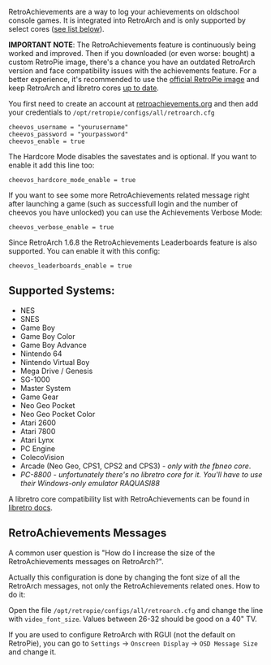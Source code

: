 RetroAchievements are a way to log your achievements on oldschool console games. It is integrated into RetroArch and is only supported by select cores ([see list below](#supported-systems)).

**IMPORTANT NOTE**: The RetroAchievements feature is continuously being worked and improved. Then if you downloaded (or even worse: bought) a custom RetroPie image, there's a chance you have an outdated RetroArch version and face compatibility issues with the achievements feature. For a better experience, it's recommended to use the [official RetroPie image](https://retropie.org.uk/download/) and keep RetroArch and libretro cores [up to date](https://retropie.org.uk/docs/Updating-RetroPie/#updatinginstalling-individual-packages).

You first need to create an account at [retroachievements.org](https://retroachievements.org/) and then add your credentials to `/opt/retropie/configs/all/retroarch.cfg`

```
cheevos_username = "yourusername"
cheevos_password = "yourpassword"
cheevos_enable = true
```

The Hardcore Mode disables the savestates and is optional. If you want to enable it add this line too:

```
cheevos_hardcore_mode_enable = true
```

If you want to see some more RetroAchievements related message right after launching a game (such as successfull login and the number of cheevos you have unlocked) you can use the Achievements Verbose Mode:

```
cheevos_verbose_enable = true
```

Since RetroArch 1.6.8 the RetroAchievements Leaderboards feature is also supported. You can enable it with this config:

```
cheevos_leaderboards_enable = true
```

## Supported Systems:

* NES
* SNES
* Game Boy
* Game Boy Color
* Game Boy Advance
* Nintendo 64
* Nintendo Virtual Boy
* Mega Drive / Genesis
* SG-1000
* Master System
* Game Gear
* Neo Geo Pocket
* Neo Geo Pocket Color
* Atari 2600
* Atari 7800
* Atari Lynx
* PC Engine
* ColecoVision
* Arcade (Neo Geo, CPS1, CPS2 and CPS3) - *only with the fbneo core*.
* *PC-8800* - *unfortunately there's no libretro core for it. You'll have to use their Windows-only emulator RAQUASI88*

A libretro core compatibility list with RetroAchievements can be found in [libretro docs](https://docs.libretro.com/guides/retroachievements/).

## RetroAchievements Messages

A common user question is "How do I increase the size of the RetroAchievements messages on RetroArch?".

Actually this configuration is done by changing the font size of all the RetroArch messages, not only the RetroAchievements related ones. How to do it:

Open the file `/opt/retropie/configs/all/retroarch.cfg` and change the line with `video_font_size`. Values between 26-32 should be good on a 40" TV.

If you are used to configure RetroArch with RGUI (not the default on RetroPie), you can go to `Settings` -> `Onscreen Display` -> `OSD Message Size` and change it.
